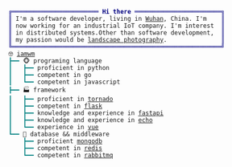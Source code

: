 <!DOCTYPE html>
<head>
<meta charset="UTF-8">
</head>
<html>
<body>
    <code>
        <pre style="font-family:Menlo,'DejaVu Sans Mono',consolas,'Courier New',monospace"><span style="color: #000080; text-decoration-color: #000080">╔════════════════════════ </span><span style="color: #000080; text-decoration-color: #000080; font-weight: bold">Hi there</span><span style="color: #000080; text-decoration-color: #000080"> ════════════════════════╗</span>
<span style="color: #000080; text-decoration-color: #000080">║</span> I&#x27;m a software developer, living in <a href="https://ditu.amap.com/search?query=%E6%AD%A6%E6%B1%89&city=420000&geoobj=113.248277%7C30.047641%7C115.949036%7C31.166271&zoom=9.55">Wuhan</a>, China. I&#x27;m    <span style="color: #000080; text-decoration-color: #000080">║</span>
<span style="color: #000080; text-decoration-color: #000080">║</span> now working for an industrial IoT company. I&#x27;m interest  <span style="color: #000080; text-decoration-color: #000080">║</span>
<span style="color: #000080; text-decoration-color: #000080">║</span> in distributed systems.Other than software development,  <span style="color: #000080; text-decoration-color: #000080">║</span>
<span style="color: #000080; text-decoration-color: #000080">║</span> my passion would be <a href="https://500px.com/p/vcg-wangmengcn?view=photos/">landscape photography</a>.               <span style="color: #000080; text-decoration-color: #000080">║</span>
<span style="color: #000080; text-decoration-color: #000080">╚══════════════════════════════════════════════════════════╝</span>
🤓 <a href="https://rgozi.com/">iamwm</a>                                                    
<span style="color: #008080; text-decoration-color: #008080">┣━━ </span>🐵 programing language                                  
<span style="color: #008080; text-decoration-color: #008080">┃   ┣━━ </span>proficient in python                                
<span style="color: #008080; text-decoration-color: #008080">┃   ┣━━ </span>competent in go                                     
<span style="color: #008080; text-decoration-color: #008080">┃   ┗━━ </span>competent in javascript                             
<span style="color: #008080; text-decoration-color: #008080">┣━━ </span>🏭 framework                                            
<span style="color: #008080; text-decoration-color: #008080">┃   ┣━━ </span>proficient in <a href="https://www.tornadoweb.org/en/stable/">tornado</a>                               
<span style="color: #008080; text-decoration-color: #008080">┃   ┣━━ </span>competent in <a href="https://flask.palletsprojects.com/en/2.0.x/">flask</a>                                  
<span style="color: #008080; text-decoration-color: #008080">┃   ┣━━ </span>knowledge and experience in <a href="https://fastapi.tiangolo.com/">fastapi</a>                 
<span style="color: #008080; text-decoration-color: #008080">┃   ┣━━ </span>knowledge and experience in <a href="https://echo.labstack.com/">echo</a>                    
<span style="color: #008080; text-decoration-color: #008080">┃   ┗━━ </span>experience in <a href="https://vuejs.org/index.html">vue</a>                                   
<span style="color: #008080; text-decoration-color: #008080">┗━━ </span>🎁 database &amp;&amp; middleware                               
<span style="color: #008080; text-decoration-color: #008080">    ┣━━ </span>proficient <a href="https://www.mongodb.com/">mongodb</a>                                  
<span style="color: #008080; text-decoration-color: #008080">    ┣━━ </span>competent in <a href="https://redis.io//">redis</a>                                  
<span style="color: #008080; text-decoration-color: #008080">    ┗━━ </span>competent in <a href="https://www.rabbitmq.com/">rabbitmq</a>                               
</pre>
    </code>
</body>
</html>
